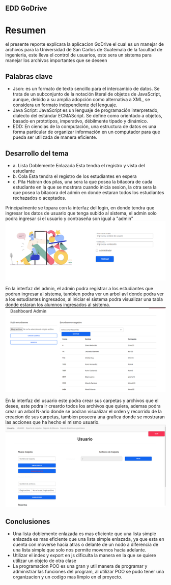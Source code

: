 ## EDD GoDrive
## 
# Resumen
el presente reporte explicara la aplicacion GoDrive el cual es un manejar de archivos para la Universidad de San Carlos de Guatemala de la facultad de ingenieria, este lleva el control de usuarios, este sera un sistema para manejar los archivos importantes que se deseen 

## Palabras clave

- Json: es un formato de texto sencillo para el intercambio de datos. Se trata de un subconjunto de la notación literal de objetos de JavaScript, aunque, debido a su amplia adopción como alternativa a XML, se considera un formato independiente del lenguaje.
- Java Script: JavaScript es un lenguaje de programación interpretado, dialecto del estándar ECMAScript. Se define como orientado a objetos, ​ basado en prototipos, imperativo, débilmente tipado y dinámico.
- EDD: En ciencias de la computación, una estructura de datos​ es una forma particular de organizar información en un computador para que pueda ser utilizada de manera eficiente.


## Desarrollo del tema
- a. Lista Doblemente Enlazada
Esta tendra el registro y vista del estudiante
- b. Cola
Esta tendra el registro de los estudiantes en espera
- c. Pila
Habran dos pilas, una sera la que posea la bitacora de cada estudiante en la que se mostrara cuando inicia sesion, la otra sera la que posea la bitacora del admin en donde estaran todos los estudiantes rechazados o aceptados.


Principalmente se topara con la interfaz del login, en donde tendra que ingresar los datos de usuario que tenga subido al sistema, el admin solo podra ingresar si el usuario y contraseña son igual a "admin"
![Image text](https://github.com/Cris1928/EDD_1S2023_PY_202107190/blob/main/EDD_Proyecto1_Fase2/imagenesRead/img_login.png)
 
En la interfaz del admin, el admin podra registrar a los estudiantes que podran ingresar al sistema, tambien podra ver un arbol avl donde podra ver a los estudiantes ingresados, al iniciar el sistema podra visualizar una tabla donde estaran los alumnos ingresados al sistema.
![Image text](https://github.com/Cris1928/EDD_1S2023_PY_202107190/blob/main/EDD_Proyecto1_Fase2/imagenesRead/img_admin.png)


En la interfaz del usuario este podra crear sus carpetas y archivos que el desee, este podra ir creardo todos los archivos que quiera, ademas podra crear un arbol N-ario donde se podran visualizar el orden y recorrido de la creacion de sus carpetas, tambien poseera una grafica donde se mostraran las acciones que ha hecho el mismo usuario.
![Image text](https://github.com/Cris1928/EDD_1S2023_PY_202107190/blob/main/EDD_Proyecto1_Fase2/imagenesRead/img_usuario.png)


## Conclusiones
- Una lista doblemente enlazada es mas eficiente que una lista simple enlazada es mas eficiente que una lista simple enlazada, ya que esta en cuenta con moverse hacia atras o delante de un nodo  a diferencia de una lista simple que solo nos permite movernos hacia adelante.
- Utilizar el index y export en js dificulta la manera en la que se quiere utilizar un objeto de otra clase
- La programacion POO es una gran y util manera de programar y administrar las funciones del program, al utilizar POO se pudo tener una organizacion y un codigo mas limpio en el proyecto.
